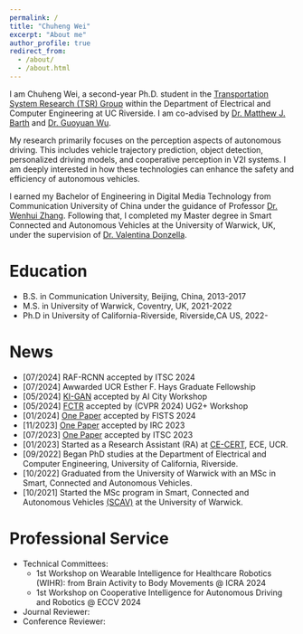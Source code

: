 ```yaml
---
permalink: /
title: "Chuheng Wei"
excerpt: "About me"
author_profile: true
redirect_from: 
  - /about/
  - /about.html
---
```


I am Chuheng Wei, a second-year Ph.D. student in the [Transportation System Research (TSR) Group](https://www.cert.ucr.edu/transportation-systems-vehicle-infrastructure-interaction) within the Department of Electrical and Computer Engineering at UC Riverside. I am co-advised by [Dr. Matthew J. Barth](https://intra.ece.ucr.edu/~barth/?_gl=1%2Atxlm05%2A_ga%2AMTIxMTU1MDMyMy4xNjkzOTQ5OTQ0%2A_ga_S8BZQKWST2%2AMTcwMzkzMDI1My41Mi4xLjE3MDM5MzAzMDIuMC4wLjA.%2A_ga_Z1RGSBHBF7%2AMTcwMzkzMDI1My41Mi4xLjE3MDM5MzAzMDIuMC4wLjA.) and [Dr. Guoyuan Wu](https://profiles.ucr.edu/app/home/profile/guoyuanw).

My research primarily focuses on the perception aspects of autonomous driving. This includes vehicle trajectory prediction, object detection, personalized driving models, and cooperative perception in V2I systems. I am deeply interested in how these technologies can enhance the safety and efficiency of autonomous vehicles.

I earned my Bachelor of Engineering in Digital Media Technology from Communication University of China under the guidance of Professor [Dr. Wenhui Zhang](https://ices.cuc.edu.cn/2019/1014/c5332a142078/pagem.htm). Following that, I completed my Master degree in Smart Connected and Autonomous Vehicles at the University of Warwick, UK, under the supervision of [Dr. Valentina Donzella](https://warwick.ac.uk/fac/sci/wmg/about/our-people/profile?wmgid=1224).



Education
======
* B.S. in Communication University, Beijing, China, 2013-2017
* M.S. in University of Warwick, Coventry, UK, 2021-2022
* Ph.D in University of California-Riverside, Riverside,CA US, 2022-


News
======
- [07/2024] RAF-RCNN accepted by ITSC 2024
- [07/2024] Awwarded UCR Esther F. Hays Graduate Fellowship
- [05/2024] [KI-GAN](https://openaccess.thecvf.com/content/CVPR2024W/AICity/html/Wei_KI-GAN_Knowledge-Informed_Generative_Adversarial_Networks_for_Enhanced_Multi-Vehicle_Trajectory_Forecasting_CVPRW_2024_paper.html) accepted by AI City Workshop
- [05/2024] [FCTR](https://openaccess.thecvf.com/content/CVPR2024W/UG2/html/Wei_Feature_Corrective_Transfer_Learning_End-to-End_Solutions_to_Object_Detection_in_CVPRW_2024_paper.html) accepted by (CVPR 2024) UG2+ Workshop
- [01/2024] [One Paper](https://ieeexplore.ieee.org/abstract/document/10485546) accepted by FISTS 2024
- [11/2023] [One Paper](https://ieeexplore.ieee.org/abstract/document/10473585) accepted by IRC 2023
- [07/2023] [One Paper](https://ieeexplore.ieee.org/abstract/document/10422473) accepted by ITSC 2023
- [01/2023] Started as a Research Assistant (RA) at [CE-CERT](https://www.cert.ucr.edu/), ECE, UCR.
- [09/2022] Began PhD studies at the Department of Electrical and Computer Engineering, University of California, Riverside.
- [10/2022] Graduated from the University of Warwick with an MSc in Smart, Connected and Autonomous Vehicles.
- [10/2021] Started the MSc program in Smart, Connected and Autonomous Vehicles [(SCAV)](https://warwick.ac.uk/fac/sci/wmg/study/masters-degrees/connected-autonomous-vehicles/) at the University of Warwick.

Professional Service
======
- Technical Committees:
    - 1st Workshop on Wearable Intelligence for Healthcare Robotics (WIHR): from Brain Activity to Body Movements @ ICRA 2024
    - 1st Workshop on Cooperative Intelligence for Autonomous Driving and Robotics @ ECCV 2024
- Journal Reviewer:
- Conference Reviewer:

[//]: # (Site-wide configuration)

[//]: # (------)

[//]: # (The main )

[//]: # ()
[//]: # (Create content & metadata)

[//]: # (------)

[//]: # (For site content, )

[//]: # ()
[//]: # (**Markdown generator**)

[//]: # ()
[//]: # (I have also)




